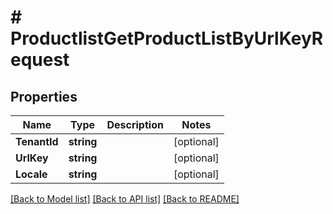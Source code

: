 # # ProductlistGetProductListByUrlKeyRequest


## Properties 


Name | Type | Description | Notes
------------ | ------------- | ------------- | -------------
**TenantId**| **string** |   | [optional]
**UrlKey**| **string** |   | [optional]
**Locale**| **string** |   | [optional]


[[Back to Model list]](../../README.md#models) [[Back to API list]](../../README.md#endpoints) [[Back to README]](../../README.md)

